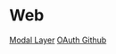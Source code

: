 # Web
[Modal Layer](https://github.com/ahnsoheee/Web/tree/main/modal-layer)
[OAuth Github](https://github.com/ahnsoheee/Web/tree/main/oauth-github)